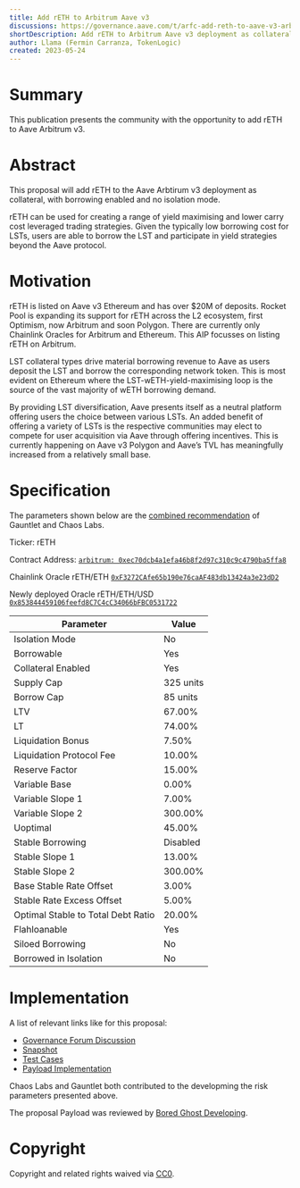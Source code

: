 ```yaml
---
title: Add rETH to Arbitrum Aave v3
discussions: https://governance.aave.com/t/arfc-add-reth-to-aave-v3-arbitrum-liquidity-pool/12810
shortDescription: Add rETH to Arbitrum Aave v3 deployment as collateral, with borrowing enabled.
author: Llama (Fermin Carranza, TokenLogic)
created: 2023-05-24
---
```


# Summary

This publication presents the community with the opportunity to add rETH to Aave Arbitrum v3. 

# Abstract

This proposal will add rETH to the Aave Arbtirum v3  deployment as collateral, with borrowing enabled and no isolation mode. 

rETH can be used for creating a range of yield maximising and lower carry cost leveraged trading strategies. Given the typically low borrowing cost for LSTs, users are able to borrow the LST and participate in yield strategies beyond the Aave protocol.

# Motivation

rETH is listed on Aave v3 Ethereum and has over $20M of deposits. Rocket Pool is expanding its support for rETH across the L2 ecosystem, first Optimism, now Arbitrum and soon Polygon. There are currently only Chainlink Oracles for Arbitrum and Ethereum. This AIP focusses on listing rETH on Arbitrum.

LST collateral types drive material borrowing revenue to Aave as users deposit the LST and borrow the corresponding network token. This is most evident on Ethereum where the LST-wETH-yield-maximising loop is the source of the vast majority of wETH borrowing demand.

By providing LST diversification, Aave presents itself as a neutral platform offering users the choice between various LSTs. An added benefit of offering a variety of LSTs is the respective communities may elect to compete for user acquisition via Aave through offering incentives. This is currently happening on Aave v3 Polygon and Aave’s TVL has meaningfully increased from a relatively small base.

# Specification

The parameters shown below are the [combined recommendation](https://governance.aave.com/t/arfc-add-reth-to-aave-v3-arbitrum-liquidity-pool/12810/2) of Gauntlet and Chaos Labs.

Ticker: rETH

Contract Address: [`arbitrum: 0xec70dcb4a1efa46b8f2d97c310c9c4790ba5ffa8`](https://arbiscan.io/address/0xec70dcb4a1efa46b8f2d97c310c9c4790ba5ffa8)

Chainlink Oracle rETH/ETH [`0xF3272CAfe65b190e76caAF483db13424a3e23dD2`](https://arbiscan.io/address/0x0411D28c94d85A36bC72Cb0f875dfA8371D8fFfF)

Newly deployed Oracle rETH/ETH/USD [`0x853844459106feefd8C7C4cC34066bFBC0531722`](https://arbiscan.com/address/0x853844459106feefd8C7C4cC34066bFBC0531722)


|Parameter|Value|
| --- | --- |
|Isolation Mode|No|
|Borrowable|Yes|
|Collateral Enabled|Yes|
|Supply Cap|325 units|
|Borrow Cap|85 units|
|LTV|67.00%|
|LT|74.00%|
|Liquidation Bonus|7.50%|
|Liquidation Protocol Fee|10.00%|
|Reserve Factor|15.00%|
|Variable Base|0.00%|
|Variable Slope 1|7.00%|
|Variable Slope 2|300.00%|
|Uoptimal|45.00%|
|Stable Borrowing|Disabled|
|Stable Slope 1|13.00%|
|Stable Slope 2|300.00%|
|Base Stable Rate Offset|3.00%|
|Stable Rate Excess Offset|5.00%|
|Optimal Stable to Total Debt Ratio|20.00%|
|Flahloanable|Yes|
|Siloed Borrowing|No|
|Borrowed in Isolation|No|

# Implementation

A list of relevant links like for this proposal:

* [Governance Forum Discussion](https://governance.aave.com/t/arfc-add-reth-to-aave-v3-arbitrum-liquidity-pool/12810)
* [Snapshot](https://snapshot.org/#/aave.eth/proposal/0xa7bc42ca1f658655e9998d22d616133da734bad0e6caae9c7d016ad97abf1451)
* [Test Cases](https://github.com/bgd-labs/aave-proposals/blob/main/src/AaveV3Listings_20230524/AaveV3ArbListings_20230524_PayloadTest.t.sol)
* [Payload Implementation](https://github.com/bgd-labs/aave-proposals/blob/main/src/AaveV3Listings_20230524/AaveV3ArbListings_20230524_Payload.sol)

Chaos Labs and Gauntlet both contributed to the developming the risk parameters presented above. 

The proposal Payload was reviewed by [Bored Ghost Developing](https://bgdlabs.com/).

# Copyright

Copyright and related rights waived via [CC0](https://creativecommons.org/publicdomain/zero/1.0/).
